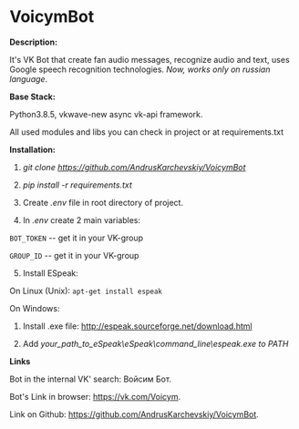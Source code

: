 # VoicymBot

**Description:**

It's VK Bot that create fan audio messages, recognize audio and text, uses Google speech recognition technologies. *Now, works only on russian language*.

**Base Stack:** 

Python3.8.5, vkwave-new async vk-api framework. 

All used modules and libs you can check in project or at requirements.txt

**Installation:** 

1) *git clone https://github.com/AndrusKarchevskiy/VoicymBot* 

2) *pip install -r requirements.txt*

3) Create *.env* file in root directory of project. 

4) In *.env* create 2 main variables: 

`BOT_TOKEN` -- get it in your VK-group

`GROUP_ID` -- get it in your VK-group

5) Install ESpeak:

On Linux (Unix): `apt-get install espeak` 

On Windows: 

1) Install .exe file: http://espeak.sourceforge.net/download.html

2) Add *your_path_to_eSpeak\eSpeak\command_line\espeak.exe to PATH*

**Links**

Bot in the internal VK' search: Войсим Бот.

Bot's Link in browser: https://vk.com/Voicym.

Link on Github: https://github.com/AndrusKarchevskiy/VoicymBot.
